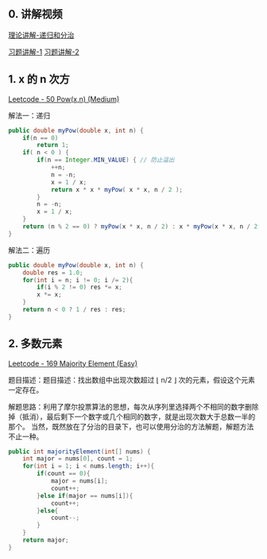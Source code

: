 ## 0. 讲解视频

[理论讲解-递归和分治](https://www.bilibili.com/video/av46292575/?p=22)

[习题讲解-1](https://www.bilibili.com/video/av46292575/?p=23)
[习题讲解-2](https://www.bilibili.com/video/av46292575/?p=24)

## 1. x 的 n 次方

[Leetcode - 50 Pow(x,n) (Medium)](https://leetcode.com/problems/powx-n/)

解法一：递归

```java
public double myPow(double x, int n) {
    if(n == 0)
        return 1;
    if( n < 0 ) {
        if(n == Integer.MIN_VALUE) { // 防止溢出
            ++n;
            n = -n;
            x = 1 / x;
            return x * x * myPow( x * x, n / 2 );
        }
        n = -n;
        x = 1 / x;
    }
    return (n % 2 == 0) ? myPow(x * x, n / 2) : x * myPow(x * x, n / 2);
}
```

解法二：遍历

```java
public double myPow(double x, int n) {
    double res = 1.0;
    for(int i = n; i != 0; i /= 2){
        if(i % 2 != 0) res *= x;
        x *= x;
    }
    return n < 0 ? 1 / res : res;
}
```

## 2. 多数元素

[Leetcode - 169 Majority Element (Easy)](https://leetcode.com/problems/majority-element/submissions/)

题目描述：题目描述：找出数组中出现次数超过 ⌊ n/2 ⌋ 次的元素，假设这个元素一定存在。

解题思路：利用了摩尔投票算法的思想，每次从序列里选择两个不相同的数字删除掉（抵消），最后剩下一个数字或几个相同的数字，就是出现次数大于总数一半的那个。
当然，既然放在了分治的目录下，也可以使用分治的方法解题，解题方法不止一种。

```java
public int majorityElement(int[] nums) {
    int major = nums[0], count = 1;
    for(int i = 1; i < nums.length; i++){
        if(count == 0){
            major = nums[i];
            count++;
        }else if(major == nums[i]){
            count++;
        }else{
            count--;
        }
    }
    return major;
}
```
